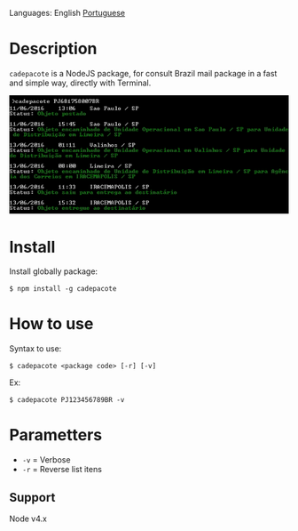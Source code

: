 Languages: English  [Portuguese](README.md)

# Description

`cadepacote` is a NodeJS package, for consult Brazil mail package in a fast and simple way, directly with Terminal.

![cadepacote](img/example.jpg)

# Install

Install globally package:

```
$ npm install -g cadepacote
```

# How to use

Syntax to use:

```
$ cadepacote <package code> [-r] [-v]
```

Ex:

```
$ cadepacote PJ123456789BR -v
```

# Parametters

- `-v` = Verbose
- `-r` = Reverse list itens

## Support

Node v4.x